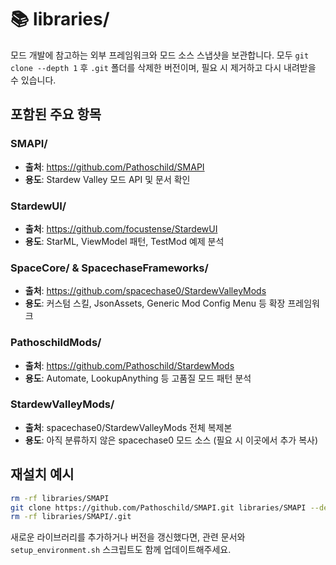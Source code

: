 # 📚 libraries/

모드 개발에 참고하는 외부 프레임워크와 모드 소스 스냅샷을 보관합니다. 모두 `git clone --depth 1` 후 `.git` 폴더를 삭제한 버전이며, 필요 시 제거하고 다시 내려받을 수 있습니다.

## 포함된 주요 항목

### SMAPI/
- **출처**: https://github.com/Pathoschild/SMAPI
- **용도**: Stardew Valley 모드 API 및 문서 확인

### StardewUI/
- **출처**: https://github.com/focustense/StardewUI
- **용도**: StarML, ViewModel 패턴, TestMod 예제 분석

### SpaceCore/ & SpacechaseFrameworks/
- **출처**: https://github.com/spacechase0/StardewValleyMods
- **용도**: 커스텀 스킬, JsonAssets, Generic Mod Config Menu 등 확장 프레임워크

### PathoschildMods/
- **출처**: https://github.com/Pathoschild/StardewMods
- **용도**: Automate, LookupAnything 등 고품질 모드 패턴 분석

### StardewValleyMods/
- **출처**: spacechase0/StardewValleyMods 전체 복제본
- **용도**: 아직 분류하지 않은 spacechase0 모드 소스 (필요 시 이곳에서 추가 복사)

## 재설치 예시
```bash
rm -rf libraries/SMAPI
git clone https://github.com/Pathoschild/SMAPI.git libraries/SMAPI --depth 1
rm -rf libraries/SMAPI/.git
```

새로운 라이브러리를 추가하거나 버전을 갱신했다면, 관련 문서와 `setup_environment.sh` 스크립트도 함께 업데이트해주세요.

